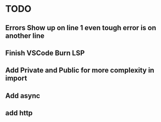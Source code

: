 # TODO

## Errors Show up on line 1 even tough error is on another line

## Finish VSCode Burn LSP

## Add Private and Public for more complexity in import 

## Add async 

## add http